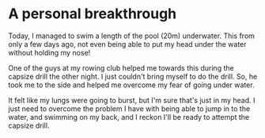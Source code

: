 # A personal breakthrough

Today, I managed to swim a length of the pool (20m) underwater. This from only a few days ago, not even being able to put my head under the water without holding my nose!

One of the guys at my rowing club helped me towards this during  the capsize drill the other night. I just couldn't bring myself to do the drill. So, he took me to the side and helped me overcome my fear of going under water.

It felt like my lungs were going to burst, but I'm sure that's just in my head. I just need to overcome the problem I have with being able to jump in to the water, and swimming on my back, and I reckon I'll be ready to  attempt the capsize drill.